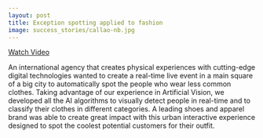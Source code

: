 ```yaml
---
layout: post
title: Exception spotting applied to fashion
image: success_stories/callao-nb.jpg
---
```


<a href="https://www.youtube.com/watch?v=bS7sGQ5qcYs" target="_blank">Watch Video</a>

An international agency that creates physical experiences with cutting-edge digital technologies wanted to create a real-time live event in a main square of a big city to automatically spot the people who wear less common clothes. Taking advantage of our experience in Artificial Vision, we developed all the AI algorithms to visually detect people in real-time and to classify their clothes in different categories. A leading shoes and apparel brand was able to create great impact with this urban interactive experience designed to spot the coolest potential customers for their outfit. 
